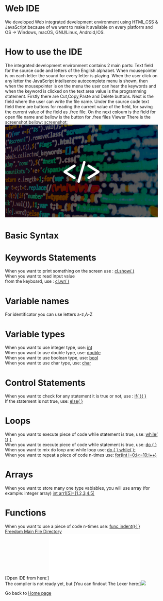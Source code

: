 
# Web IDE
We developed Web integrated development environment using HTML,CSS & JavaScript
because of we want to make it available on every platform and OS -> 
Windows, macOS, GNU/Linux, Android,IOS.

# How to use the IDE
The integrated development environment contains 2 main parts: 
Text field  for the source code and letters of the English alphabet. 
When mousepointer is on each letter the sound for every letter is playing. 
When the user click on any letter the JavaScript intelisence autocomplete menu 
is shown, then when the mousepointer is on the menu the user can hear the 
keywords and when the keyword is clicked on the text area value is the 
programming statement.
Firstly there are Cut,Copy,Paste and Delete buttons.
Next is the field where the user can write the file name.
Under the source code  text field there are buttons
for reading the current value of the field,
for saving  the current value of the field as .free file.
On the next coloum is the field for open file name
and bellow is the button for .free files Viewer
There is the screenshot 
bellow:
[screenshot:](http://gnulinux.000webhostapp.com/screen1.png)
![](_media/source.png)<br/>
 
# Basic Syntax
 
# Keywords Statements

When you want to print something
on the screen use : [cl.show(  )](#)<br/>
When you want to read input value  
from the keyboard, use : [cl.wr(  )](#)<br/>

# Variable names
For identificator you can use letters a-z,A-Z

# Variable types
When you want to use integer type,
use: [int ](#)<br/>
When you want to use double type,
use: [double ](#)<br/>
When you want to use boolean type,
use: [bool ](#)<br/>
When you want to use char type,
use: [char ](#)<br/>

# Control Statements
 When you want to check for any statement it is true or not,
 use : [if(  ){  }](#)<br/>
 If the statement is not true,
 use: [else{  }](#)<br/>

# Loops
When you want to  execute piece of code while statement
is true, use: [while( ){    }](#)<br/>
 When you want to  execute piece of code while statement
is true, use: [ do {  }](#)<br/>
When you want to mix do loop and
while loop use: [do {  } while(  );](#)<br/>
When you want to repeat a piece of code
n-times use: [for(int i=0;i<=10;i++)](#)<br/>
# Arrays
When you want to store many one type vabiables,
you will use array (for example: integer array) [int arr1[5]=[1,2,3,4,5]](#) 
<br/>
# Functions
When you want to use a piece of code
n-times use: [func indent(){ }](#)<br/>
[Freedom Main File Directory](![](Free/))<br/>
[Open IDE from here:]![](Free/FreeIDE.html)<br/>
The compiler is not ready yet, but
 [You can findout The Lexer 
here:]![](Free/Compiler/lexer.l)<br/>
 
Go back to [Home page](README.md) 
